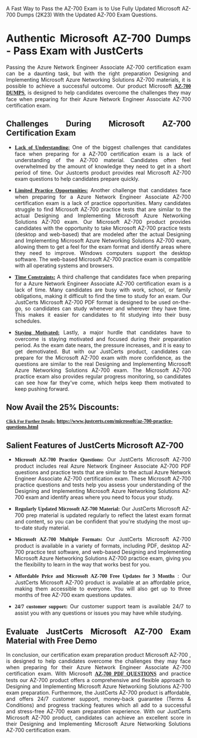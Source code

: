 <p dir="auto" style="text-align: justify;">A Fast Way to Pass the AZ-700 Exam is to Use Fully Updated Microsoft AZ-700 Dumps (2K23) With the Updated AZ-700 Exam Questions.</p>

<h1 style="text-align: justify;"><strong>Authentic Microsoft AZ-700 Dumps - Pass Exam with JustCerts</strong></h1>

<p style="text-align: justify;">Passing the Azure Network Engineer Associate AZ-700 certification exam can be a daunting task, but with the right preparation Designing and Implementing Microsoft Azure Networking Solutions AZ-700 materials, it is possible to achieve a successful outcome. Our product Microsoft <strong><a href="https://www.justcerts.com/microsoft/az-700-practice-questions.html"><span style="font-family:Georgia,serif;"><u>AZ-700 DUMPS</u></span></a></strong>, is designed to help candidates overcome the challenges they may face when preparing for their Azure Network Engineer Associate AZ-700 certification exam.</p>

<h2 style="text-align: justify;"><strong>Challenges During Microsoft AZ-700 Certification Exam</strong></h2>

<ul>
	<li style="text-align: justify;"><u><span style="font-family:Georgia,serif;"><strong>Lack of Understanding:</strong></span></u> One of the biggest challenges that candidates face when preparing for a AZ-700 certification exam is a lack of understanding of the AZ-700 material. Candidates often feel overwhelmed by the amount of knowledge they need to get in a short period of time. Our Justcerts product provides real Microsoft AZ-700 exam questions to help candidates prepare quickly.</li>
</ul>

<ul>
	<li style="text-align: justify;"><u><span style="font-family:Georgia,serif;"><strong>Limited Practice Opportunities:</strong></span></u> Another challenge that candidates face when preparing for a Azure Network Engineer Associate AZ-700 certification exam is a lack of practice opportunities. Many candidates struggle to find Microsoft AZ-700 practice tests that are similar to the actual Designing and Implementing Microsoft Azure Networking Solutions AZ-700 exam. Our Microsoft AZ-700 product provides candidates with the opportunity to take Microsoft AZ-700 practice tests (desktop and web-based) that are modeled after the actual Designing and Implementing Microsoft Azure Networking Solutions AZ-700 exam, allowing them to get a feel for the exam format and identify areas where they need to improve. Windows computers support the desktop software. The web-based Microsoft AZ-700 practice exam is compatible with all operating systems and browsers.</li>
</ul>

<ul>
	<li style="text-align: justify;"><u><span style="font-family:Georgia,serif;"><strong>Time Constraints:</strong></span></u> A third challenge that candidates face when preparing for a Azure Network Engineer Associate AZ-700 certification exam is a lack of time. Many candidates are busy with work, school, or family obligations, making it difficult to find the time to study for an exam. Our JustCerts Microsoft AZ-700 PDF format is designed to be used on-the-go, so candidates can study whenever and wherever they have time. This makes it easier for candidates to fit studying into their busy schedules.</li>
</ul>

<ul>
	<li style="text-align: justify;"><u><span style="font-family:Georgia,serif;"><strong>Staying Motivated:</strong></span></u> Lastly, a major hurdle that candidates have to overcome is staying motivated and focused during their preparation period. As the exam date nears, the pressure increases, and it is easy to get demotivated. But with our JustCerts product, candidates can prepare for the Microsoft AZ-700 exam with more confidence, as the questions are similar to the real Designing and Implementing Microsoft Azure Networking Solutions AZ-700 exam. The Microsoft AZ-700 practice exam also provides regular progress monitoring, so candidates can see how far they've come, which helps keep them motivated to keep pushing forward.</li>
</ul>

<h2 style="text-align: justify;"><strong>Now Avail the 25% Discounts:</strong></h2>

<p><span style="font-size:12px;"><u><span style="font-family:Georgia,serif;"><strong>Click For Further Details:</strong></span></u></span><span style="font-size:14px;"><span style="font-family:Georgia,serif;"><strong> <a href="https://www.justcerts.com/microsoft/az-700-practice-questions.html">https://www.justcerts.com/microsoft/az-700-practice-questions.html</a></strong></span></span></p>

<h2 style="text-align: justify;"><strong>Salient Features of JustCerts Microsoft AZ-700</strong></h2>

<ul>
	<li style="text-align: justify;"><span style="font-family:Georgia,serif;"><strong>Microsoft AZ-700 Practice Questions:</strong></span> Our JustCerts Microsoft AZ-700 product includes real Azure Network Engineer Associate AZ-700 PDF questions and practice tests that are similar to the actual Azure Network Engineer Associate AZ-700 certification exam. These Microsoft AZ-700 practice questions and tests help you assess your understanding of the Designing and Implementing Microsoft Azure Networking Solutions AZ-700 exam and identify areas where you need to focus your study.</li>
</ul>

<ul>
	<li style="text-align: justify;"><span style="font-family:Georgia,serif;"><strong>Regularly Updated Microsoft AZ-700 Material:</strong></span> Our JustCerts Microsoft AZ-700 prep material is updated regularly to reflect the latest exam format and content, so you can be confident that you're studying the most up-to-date study material.</li>
</ul>

<ul>
	<li style="text-align: justify;"><span style="font-family:Georgia,serif;"><strong>Microsoft AZ-700 Multiple Formats:</strong></span> Our JustCerts Microsoft AZ-700 product is available in a variety of formats, including PDF, desktop AZ-700 practice test software, and web-based Designing and Implementing Microsoft Azure Networking Solutions AZ-700 practice exam, giving you the flexibility to learn in the way that works best for you.</li>
</ul>

<ul>
	<li style="text-align: justify;"><span style="font-family:Georgia,serif;"><strong>Affordable Price and Microsoft AZ-700 Free Updates for 3 Months</strong></span> : Our JustCerts Microsoft AZ-700 product is available at an affordable price, making them accessible to everyone. You will also get up to three months of free AZ-700 exam questions updates.</li>
</ul>

<ul>
	<li style="text-align: justify;"><span style="font-family:Georgia,serif;"><strong>24/7 customer support:</strong></span> Our customer support team is available 24/7 to assist you with any questions or issues you may have while studying.</li>
</ul>

<h2 style="text-align: justify;"><strong>Evaluate JustCerts Microsoft AZ-700 Exam Material with Free Demo</strong></h2>

<p style="text-align: justify;">In conclusion, our certification exam preparation product Microsoft AZ-700 , is designed to help candidates overcome the challenges they may face when preparing for their Azure Network Engineer Associate AZ-700 certification exam. With Microsoft <a href="https://www.justcerts.com/microsoft/az-700-practice-questions.html"><u><strong><span style="font-family:Georgia,serif;">AZ-700 PDF QUESTIONS</span></strong></u></a> and practice tests our AZ-700 product offers a comprehensive and flexible approach to Designing and Implementing Microsoft Azure Networking Solutions AZ-700 exam preparation. Furthermore, the JustCerts AZ-700 product is affordable, and offers 24/7 customer support, money-back guarantee (Terms & Conditions) and progress tracking features which all add to a successful and stress-free AZ-700 exam preparation experience. With our JustCerts Microsoft AZ-700 product, candidates can achieve an excellent score in their Designing and Implementing Microsoft Azure Networking Solutions AZ-700 certification exam.</p>
